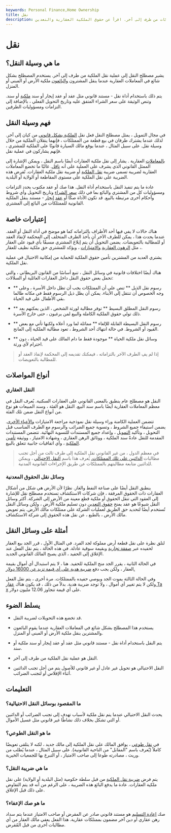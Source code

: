 ```yaml
---
keywords: Personal Finance,Home Ownership
title: نقل
description: النقل هو عملية نقل ملكية قطعة من الممتلكات من طرف إلى آخر. اقرأ عن حقوق الملكية العقارية والتعدين.
---
```


# نقل
## ما هي وسيلة النقل؟

يشير مصطلح النقل إلى عملية نقل الملكية من طرف إلى آخر. يستخدم المصطلح بشكل شائع في المعاملات العقارية عندما ينقل المشترون [والبائعون](/seller) ملكية الأرض أو المبنى أو المنزل.

يتم ذلك باستخدام أداة نقل - مستند قانوني مثل عقد أو عقد إيجار أو سند [ملكية](/title) أو سند. وتنص الوثيقة على سعر الشراء المتفق عليه وتاريخ التحويل الفعلي ، بالإضافة إلى التزامات ومسؤوليات الطرفين.

## فهم وسيلة النقل

في مجال التمويل ، يمثل مصطلح النقل فعل نقل [الملكية بشكل قانوني](/property) من كيان إلى آخر. لذلك عندما يشترك طرفان في بيع قطعة من الممتلكات ، فإنهما ينقلان الملكية من خلال وسيلة نقل. على سبيل المثال ، عندما يوقع مالك السيارة قانونًا على الملكية للمشتري ، فإنهم يشاركون في عملية نقل.

[بالمعاملات](/transaction) العقارية . يشار إلى نقل ملكية العقارات أيضًا باسم النقل ، ويمكن الإشارة إلى الممثل القانوني الذي يشرف على العملية على أنه [ناقل](/settlementagent). غالبًا ما تخضع المعاملات العقارية لضريبة تسمى ضريبة [نقل الملكية](/conveyancetax) أو ضريبة نقل ملكية العقارات. تُفرض هذه الضريبة على نقل الملكية على مستوى المقاطعة أو الولاية أو البلدية.

عادة ما يتم تنفيذ النقل باستخدام أداة النقل. هذا صك أو عقد مكتوب يحدد التزامات ومسؤوليات كل من المشتري والبائع بما في ذلك [سعر الشراء](/purchaseprice) وتاريخ التحويل وأي شروط وأحكام أخرى مرتبطة بالبيع. قد تكون الأداة صكًا أو [عقد](/deed) [إيجار](/lease) - مستند ينقل الملكية القانونية للممتلكات من البائع إلى المشتري.

## إعتبارات خاصة

هناك حالات لا يفي فيها أحد الأطراف بالتزاماته كما هو موضح في أداة النقل أو العقد. عندما يحدث هذا ، يمكن للطرف الآخر أن يأخذ الطرف المتخلف إلى المحكمة لإنفاذ العقد أو للمطالبة بالتعويضات. يضمن التحويل أن يتم إبلاغ المشتري مسبقًا بأي قيود على العقار ، مثل [الرهون العقارية](/mortgage) [والامتيازات](/lien) ، ويؤكد للمشتري حق ملكية نظيف للعقار.

يشتري العديد من المشترين تأمين حقوق الملكية للحماية من إمكانية الاحتيال في عملية نقل الملكية.

هناك أيضًا اختلافات قانونية في وسائل النقل ، تنبع أساسًا من القانون البريطاني ، والتي تحمل بعض حقوق النقل داخل العقارات العائلية أو السلالات:

- ** رسوم نقل الذيل ** تنص على أن الممتلكات يجب أن تظل داخل الأسرة ، وعلى وجه الخصوص أن تنتقل إلى الأبناء. يمكن أن يظل ذيل الرسوم فقط في مكانه طالما بقي الأطفال على قيد الحياة.

- ** رسوم النقل المطلق البسيط ** توفر مطالبة لورثة الشخص ، الذين يمكنهم بعد ذلك تولي حقوق الملكية الكاملة والبيع لمن يرغبون ، حتى خارج الأسرة.

- ** رسوم النقل البسيطة القابلة للإلغاء ** مماثلة لما ورد أعلاه ولكنها تأتي مع بعض القيود أو الشروط. في حالة انتهاك أحد الشروط ، تعود مطالبة الملكية إلى المانح.

- ** وسائل نقل ملكية الحياة ** موجودة فقط ما دام المالك على قيد الحياة ، دون احترام لأي ورثة.

> إذا لم يفِ الطرف الآخر بالتزاماته ، فيمكنك تقديمه إلى المحكمة لإنفاذ العقد أو للمطالبة بالتعويضات.

>

## أنواع المواصلات

### النقل العقاري

النقل هو مصطلح عام ينطبق بالمعنى القانوني على العقارات السكنية. يُعرف النقل في معظم المعاملات العقارية أيضًا باسم سند البيع. النقل هو الفئة ، وسند المبيعات هو نوع من أنواع النقل ضمن تلك الفئة.

تتضمن العملية الكامنة وراء وسيلة نقل نموذجية مراجعة الامتيازات [والأعباء الأخرى](/encumbrance). يضمن استيفاء جميع الشروط ، وتسوية جميع الضرائب والرسوم مع الطرف المناسب قبل التحويل ، وتأكيد [التمويل](/financing) ، وإعداد جميع المستندات للتسوية النهائية. تتضمن المستندات المقدمة للنقل عادةً سند الملكية ، ووثائق الرهن العقاري ، وشهادة الامتياز ، ووثيقة [تأمين الملكية](/title-binder) ، وأي اتفاقيات جانبية تتعلق بالبيع.

> في معظم الدول ، من غير القانوني نقل الملكية إلى طرف ثالث من أجل تجنب مطالبات [الدائنين على تلك الممتلكات.](/creditor) يُعرف هذا باسم [النقل الاحتيالي](/fraudulentconveyance) ، ويمكن للدائنين متابعة مطالبتهم بالممتلكات عن طريق الإجراءات القانونية المدنية.

>

### وسائل نقل الحقوق المعدنية

ينطبق النقل أيضًا على صناعة النفط والغاز. نظرًا لأن الأرض هي شكل من أشكال العقارات ذات الحقوق المرفقة ، فإن شركات الاستكشاف تستخدم مصطلح نقل للإشارة إلى العقود التي تنقل الحقوق أو ملكية قطع معينة من الأرض إلى الشركة. أكثر وسائل النقل شيوعًا هو عقد يمنح [حقوق التعدين](/mineral-rights) دون تسليم ملكية الأرض ، ولكن وسائل النقل تُستخدم أيضًا لتحديد حق الطريق لعمليات الشركة على ممتلكات مالك الأرض. يتم تعويض مالك الأرض ، بالطبع ، عن نقل هذه الحقوق إلى شركة الاستكشاف.

## أمثلة على وسائل النقل

لنلق نظرة على نقل قطعة أرض مملوكة لجد الفرد. في المثال الأول ، قرر الجد بيع العقار لحفيده عبر [صفقة تجارية](/armslength) وبقيمة سوقية عادلة. في هذه الحالة ، يتم نقل الفعل عند الإغلاق إلى الحفيد ، الذي يصبح المالك القانوني الجديد.

في الحالة الثانية ، يقرر الجد منح الملكية للحفيد. هنا ، لا يتم استبدال أي أموال بقيمة العقار ، ولكن يجب دفع [ضريبة هدية على أي قيمة تزيد عن 16000 دولار.](/gifttax)

وفي الحالة الثالثة يموت الجد ويوصي حفيده بالممتلكات. مرة أخرى ، يتم نقل الفعل ولكن لا يتم تغيير أي أموال ، ولا توجد ضريبة هدية. بدلاً من ذلك ، قد يكون هناك [عقار Ta](/estatetax) [x](/estatetax) على أي قيمة تتجاوز 12.06 مليون دولار.

## يسلط الضوء

- قد تخضع هذه التحويلات لضريبة النقل.

- يستخدم هذا المصطلح بشكل شائع في المعاملات العقارية عندما يقوم البائعون والمشترين بنقل ملكية الأرض أو المبنى أو المنزل.

- يتم النقل باستخدام أداة نقل - مستند قانوني مثل عقد أو عقد إيجار أو سند ملكية أو سند.

- النقل هو عملية نقل الملكية من طرف إلى آخر.

- النقل الاحتيالي هو تحويل غير عادل أو غير قانوني للأصول يتم من أجل تجنب الدائنين أثناء الإفلاس أو لتجنب الضرائب.

## التعليمات

### ما المقصود بوسائل النقل الاحتيالية؟

يحدث النقل الاحتيالي عندما يتم نقل ملكية لأسباب تهدف إلى تجنب الضرائب أو الدائنين أو التي تشكل بخلاف ذلك نشاطًا غير قانوني مثل غسيل الأموال.

### ما هو النقل الطوعي؟

في [نقل طوعي](/voluntary-conveyance) ، يوافق المالك على نقل الملكية إلى مالك جديد ، لكنه لا يتلقى تعويضًا كاملاً (يُعرف باسم "المقابل" من الناحية القانونية). على سبيل المثال ، عندما يُطلب من وريث ، مصادرته طوعا إلى صاحب الامتياز ، أو التبرع بها للجمعيات الخيرية.

### ما هي ضريبة النقل؟

يتم فرض [ضريبة نقل الملكية](/conveyancetax) من قبل سلطة حكومية (مثل البلدية أو الولاية) على نقل ملكية العقارات. عادة ما يدفع البائع هذه الضريبة ، على الرغم من أنه قد يتم التفاوض على ذلك قبل الإغلاق.

### ما هو صك الإعفاء؟

صك [إعادة التسليم](/deed-of-reconveyance) هو مستند قانوني صادر عن المقرض أو صاحب الامتياز عندما يتم سداد رهن عقاري أو دين آخر مضمون بممتلكات عقارية. هذا الفعل يعفي مالك العقار من أي مطالبات أخرى من قبل المُقرض.

